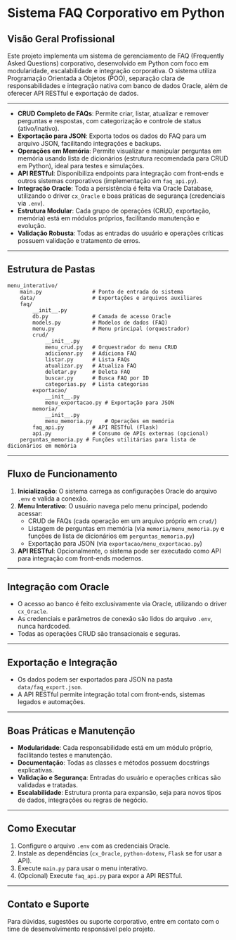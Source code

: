 # Sistema FAQ Corporativo em Python

## Visão Geral Profissional

Este projeto implementa um sistema de gerenciamento de FAQ (Frequently Asked Questions) corporativo, desenvolvido em Python com foco em modularidade, escalabilidade e integração corporativa. O sistema utiliza Programação Orientada a Objetos (POO), separação clara de responsabilidades e integração nativa com banco de dados Oracle, além de oferecer API RESTful e exportação de dados.

---

- **CRUD Completo de FAQs**: Permite criar, listar, atualizar e remover perguntas e respostas, com categorização e controle de status (ativo/inativo).
- **Exportação para JSON**: Exporta todos os dados do FAQ para um arquivo JSON, facilitando integrações e backups.
- **Operações em Memória**: Permite visualizar e manipular perguntas em memória usando lista de dicionários (estrutura recomendada para CRUD em Python), ideal para testes e simulações.
- **API RESTful**: Disponibiliza endpoints para integração com front-ends e outros sistemas corporativos (implementação em `faq_api.py`).
- **Integração Oracle**: Toda a persistência é feita via Oracle Database, utilizando o driver `cx_Oracle` e boas práticas de segurança (credenciais via `.env`).
- **Estrutura Modular**: Cada grupo de operações (CRUD, exportação, memória) está em módulos próprios, facilitando manutenção e evolução.
- **Validação Robusta**: Todas as entradas do usuário e operações críticas possuem validação e tratamento de erros.

---

## Estrutura de Pastas

```
menu_interativo/
    main.py                # Ponto de entrada do sistema
    data/                  # Exportações e arquivos auxiliares
    faq/
        __init__.py
        db.py              # Camada de acesso Oracle
        models.py          # Modelos de dados (FAQ)
        menu.py            # Menu principal (orquestrador)
        crud/
            __init__.py
            menu_crud.py   # Orquestrador do menu CRUD
            adicionar.py   # Adiciona FAQ
            listar.py      # Lista FAQs
            atualizar.py   # Atualiza FAQ
            deletar.py     # Deleta FAQ
            buscar.py      # Busca FAQ por ID
            categorias.py  # Lista categorias
        exportacao/
            __init__.py
            menu_exportacao.py # Exportação para JSON
        memoria/
            __init__.py
            menu_memoria.py    # Operações em memória
        faq_api.py         # API RESTful (Flask)
        api.py             # Consumo de APIs externas (opcional)
    perguntas_memoria.py # Funções utilitárias para lista de dicionários em memória
```

---

## Fluxo de Funcionamento

1. **Inicialização**: O sistema carrega as configurações Oracle do arquivo `.env` e valida a conexão.
2. **Menu Interativo**: O usuário navega pelo menu principal, podendo acessar:
    - CRUD de FAQs (cada operação em um arquivo próprio em `crud/`)
   - Listagem de perguntas em memória (via `memoria/menu_memoria.py` e funções de lista de dicionários em `perguntas_memoria.py`)
   - Exportação para JSON (via `exportacao/menu_exportacao.py`)
3. **API RESTful**: Opcionalmente, o sistema pode ser executado como API para integração com front-ends modernos.

---

## Integração com Oracle

- O acesso ao banco é feito exclusivamente via Oracle, utilizando o driver `cx_Oracle`.
- As credenciais e parâmetros de conexão são lidos do arquivo `.env`, nunca hardcoded.
- Todas as operações CRUD são transacionais e seguras.

---

## Exportação e Integração

- Os dados podem ser exportados para JSON na pasta `data/faq_export.json`.
- A API RESTful permite integração total com front-ends, sistemas legados e automações.

---

## Boas Práticas e Manutenção

- **Modularidade**: Cada responsabilidade está em um módulo próprio, facilitando testes e manutenção.
- **Documentação**: Todas as classes e métodos possuem docstrings explicativas.
- **Validação e Segurança**: Entradas do usuário e operações críticas são validadas e tratadas.
- **Escalabilidade**: Estrutura pronta para expansão, seja para novos tipos de dados, integrações ou regras de negócio.

---

## Como Executar

1. Configure o arquivo `.env` com as credenciais Oracle.
2. Instale as dependências (`cx_Oracle`, `python-dotenv`, `Flask` se for usar a API).
3. Execute `main.py` para usar o menu interativo.
4. (Opcional) Execute `faq_api.py` para expor a API RESTful.

---

## Contato e Suporte

Para dúvidas, sugestões ou suporte corporativo, entre em contato com o time de desenvolvimento responsável pelo projeto.
